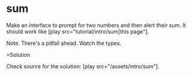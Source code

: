 
# sum 

Make an interface to prompt for two numbers and then alert their sum. 
It should work like [play src="tutorial/intro/sum|this page"].

Note. There's a pitfall ahead. Watch the types.

=Solution

Check source for the solution: [play src="/assets/intro/sum"].

